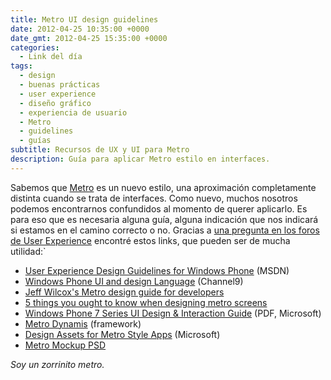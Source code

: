 ```yaml
---
title: Metro UI design guidelines
date: 2012-04-25 10:35:00 +0000
date_gmt: 2012-04-25 15:35:00 +0000
categories:
  - Link del día
tags:
  - design
  - buenas prácticas
  - user experience
  - diseño gráfico
  - experiencia de usuario
  - Metro
  - guidelines
  - guías
subtitle: Recursos de UX y UI para Metro
description: Guía para aplicar Metro estilo en interfaces.
---
```


Sabemos que [Metro](http://en.wikipedia.org/wiki/Metro_(design_language)) es un nuevo estilo, una aproximación completamente distinta cuando se trata de interfaces. Como nuevo, muchos nosotros podemos encontrarnos confundidos al momento de querer aplicarlo. Es para eso que es necesaria alguna guía, alguna indicación que nos indicará si estamos en el camino correcto o no. Gracias a [una pregunta en los foros de User Experience](http://ux.stackexchange.com/questions/7219/where-can-i-find-style-guide-for-metro-ui-for-web-applications) encontré estos links, que pueden ser de mucha utilidad:`

- [User Experience Design Guidelines for Windows Phone](http://msdn.microsoft.com/en-us/library/hh202915%28v=VS.92%29.aspx) (MSDN)
- [Windows Phone UI and design Language](http://channel9.msdn.com/events/MIX/MIX10/CL14) (Channel9)
- [Jeff Wilcox's Metro design guide for developers](http://www.jeff.wilcox.name/2011/03/metro-design-guide-v1/)
- [5 things you ought to know when designing metro screens](http://www.riagenic.com/archives/526)
- [Windows Phone 7 Series UI Design &amp; Interaction Guide](http://go.microsoft.com/fwlink/?LinkID=183218) (PDF, Microsoft)
- [Metro Dynamis](https://metrodynamis.com/) (framework)
- [Design Assets for Metro Style Apps](http://msdn.microsoft.com/en-us/library/windows/apps/hh700403) (Microsoft)
- [Metro Mockup PSD](http://dribbble.com/shots/301642-Windows-8-Metro-UI-Demo-PSD)

_Soy un zorrinito metro._
